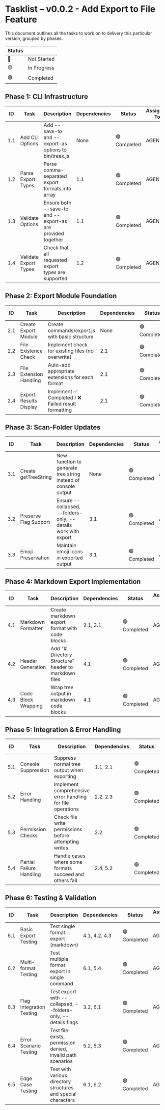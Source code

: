 # Tasklist – **v0.0.2 - Add Export to File Feature**
This document outlines all the tasks to work on to delivery this particular version, grouped by phases.

| Status |      |
|--------|------|
| 🔴 | Not Started |
| 🟡 | In Progress |
| 🟢 | Completed |

## **Phase 1: CLI Infrastructure**

| ID  | Task             | Description                             | Dependencies | Status | Assigned To |
|-----|------------------|-----------------------------------------|--------------|----------|--------|
| 1.1 | Add CLI Options   | Add --save-to and --export-as options to bin/treex.js | None | 🟢 Completed | AGENT |
| 1.2 | Parse Export Types | Parse comma-separated export formats into array | 1.1 | 🟢 Completed | AGENT |
| 1.3 | Validate Options | Ensure both --save-to and --export-as are provided together | 1.1 | 🟢 Completed | AGENT |
| 1.4 | Validate Export Types | Check that all requested export types are supported | 1.2 | 🟢 Completed | AGENT |

## **Phase 2: Export Module Foundation**

| ID  | Task             | Description                             | Dependencies | Status | Assigned To |
|-----|------------------|-----------------------------------------|--------------|----------|--------|
| 2.1 | Create Export Module | Create commands/export.js with basic structure | None | 🟢 Completed | AGENT |
| 2.2 | File Existence Check | Implement check for existing files (no overwrite) | 2.1 | 🟢 Completed | AGENT |
| 2.3 | File Extension Handling | Auto-add appropriate extensions for each format | 2.1 | 🟢 Completed | AGENT |
| 2.4 | Export Results Display | Implement ✅ Completed / ❌ Failed result formatting | 2.1 | 🟢 Completed | AGENT |

## **Phase 3: Scan-Folder Updates**

| ID  | Task             | Description                             | Dependencies | Status | Assigned To |
|-----|------------------|-----------------------------------------|--------------|----------|--------|
| 3.1 | Create getTreeString | New function to generate tree string instead of console output | None | 🟢 Completed | AGENT |
| 3.2 | Preserve Flag Support | Ensure --collapsed, --folders-only, --details work with export | 3.1 | 🟢 Completed | AGENT |
| 3.3 | Emoji Preservation | Maintain emoji icons in exported output | 3.1 | 🟢 Completed | AGENT |

## **Phase 4: Markdown Export Implementation**

| ID  | Task             | Description                             | Dependencies | Status | Assigned To |
|-----|------------------|-----------------------------------------|--------------|----------|--------|
| 4.1 | Markdown Formatter | Create markdown export format with code blocks | 2.1, 3.1 | 🟢 Completed | AGENT |
| 4.2 | Header Generation | Add "# Directory Structure" header to markdown files | 4.1 | 🟢 Completed | AGENT |
| 4.3 | Code Block Wrapping | Wrap tree output in markdown code blocks | 4.1 | 🟢 Completed | AGENT |

## **Phase 5: Integration & Error Handling**

| ID  | Task             | Description                             | Dependencies | Status | Assigned To |
|-----|------------------|-----------------------------------------|--------------|----------|--------|
| 5.1 | Console Suppression | Suppress normal tree output when exporting | 1.1, 2.1 | 🟢 Completed | AGENT |
| 5.2 | Error Handling | Implement comprehensive error handling for file operations | 2.2, 2.3 | 🟢 Completed | AGENT |
| 5.3 | Permission Checks | Check file write permissions before attempting writes | 2.2 | 🟢 Completed | AGENT |
| 5.4 | Partial Failure Handling | Handle cases where some formats succeed and others fail | 2.4, 5.2 | 🟢 Completed | AGENT |

## **Phase 6: Testing & Validation**

| ID  | Task             | Description                             | Dependencies | Status | Assigned To |
|-----|------------------|-----------------------------------------|--------------|----------|--------|
| 6.1 | Basic Export Testing | Test single format export (markdown) | 4.1, 4.2, 4.3 | 🟢 Completed | AGENT |
| 6.2 | Multi-format Testing | Test multiple format export in single command | 6.1, 5.4 | 🟢 Completed | AGENT |
| 6.3 | Flag Integration Testing | Test export with --collapsed, --folders-only, --details flags | 3.2, 6.1 | 🟢 Completed | AGENT |
| 6.4 | Error Scenario Testing | Test file exists, permission denied, invalid path scenarios | 5.2, 5.3 | 🟢 Completed | AGENT |
| 6.5 | Edge Case Testing | Test with various directory structures and special characters | 6.1, 6.2 | 🟢 Completed | AGENT |

